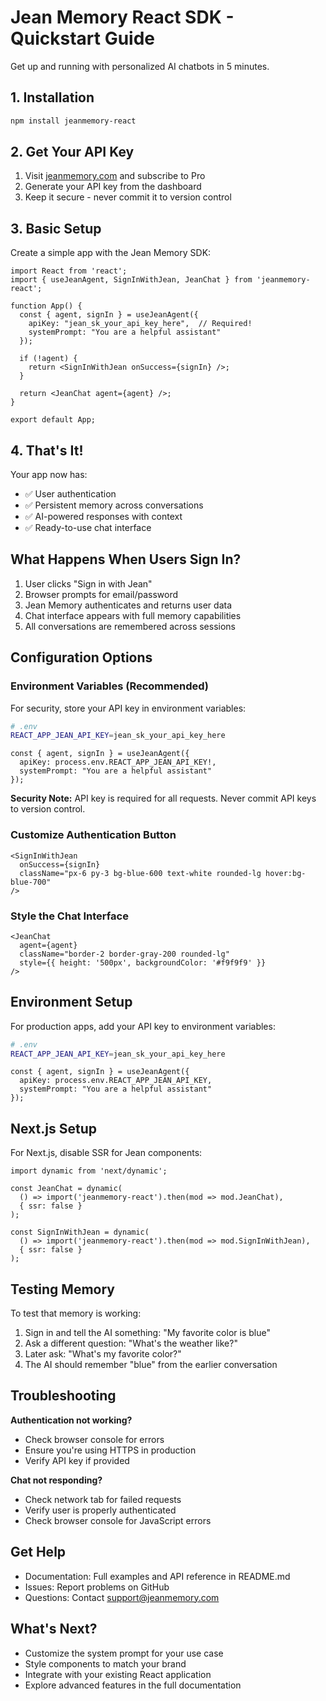 # Jean Memory React SDK - Quickstart Guide

Get up and running with personalized AI chatbots in 5 minutes.

## 1. Installation

```bash
npm install jeanmemory-react
```

## 2. Get Your API Key

1. Visit [jeanmemory.com](https://jeanmemory.com) and subscribe to Pro
2. Generate your API key from the dashboard
3. Keep it secure - never commit it to version control

## 3. Basic Setup

Create a simple app with the Jean Memory SDK:

```tsx
import React from 'react';
import { useJeanAgent, SignInWithJean, JeanChat } from 'jeanmemory-react';

function App() {
  const { agent, signIn } = useJeanAgent({
    apiKey: "jean_sk_your_api_key_here",  // Required!
    systemPrompt: "You are a helpful assistant"
  });

  if (!agent) {
    return <SignInWithJean onSuccess={signIn} />;
  }
  
  return <JeanChat agent={agent} />;
}

export default App;
```

## 4. That's It!

Your app now has:
- ✅ User authentication 
- ✅ Persistent memory across conversations
- ✅ AI-powered responses with context
- ✅ Ready-to-use chat interface

## What Happens When Users Sign In?

1. User clicks "Sign in with Jean"
2. Browser prompts for email/password
3. Jean Memory authenticates and returns user data
4. Chat interface appears with full memory capabilities
5. All conversations are remembered across sessions

## Configuration Options

### Environment Variables (Recommended)

For security, store your API key in environment variables:

```bash
# .env
REACT_APP_JEAN_API_KEY=jean_sk_your_api_key_here
```

```tsx
const { agent, signIn } = useJeanAgent({
  apiKey: process.env.REACT_APP_JEAN_API_KEY!,
  systemPrompt: "You are a helpful assistant"
});
```

**Security Note:** API key is required for all requests. Never commit API keys to version control.

### Customize Authentication Button

```tsx
<SignInWithJean 
  onSuccess={signIn}
  className="px-6 py-3 bg-blue-600 text-white rounded-lg hover:bg-blue-700"
/>
```

### Style the Chat Interface

```tsx
<JeanChat 
  agent={agent}
  className="border-2 border-gray-200 rounded-lg"
  style={{ height: '500px', backgroundColor: '#f9f9f9' }}
/>
```

## Environment Setup

For production apps, add your API key to environment variables:

```bash
# .env
REACT_APP_JEAN_API_KEY=jean_sk_your_api_key_here
```

```tsx
const { agent, signIn } = useJeanAgent({
  apiKey: process.env.REACT_APP_JEAN_API_KEY,
  systemPrompt: "You are a helpful assistant"
});
```

## Next.js Setup

For Next.js, disable SSR for Jean components:

```tsx
import dynamic from 'next/dynamic';

const JeanChat = dynamic(
  () => import('jeanmemory-react').then(mod => mod.JeanChat),
  { ssr: false }
);

const SignInWithJean = dynamic(
  () => import('jeanmemory-react').then(mod => mod.SignInWithJean), 
  { ssr: false }
);
```

## Testing Memory

To test that memory is working:

1. Sign in and tell the AI something: "My favorite color is blue"
2. Ask a different question: "What's the weather like?"
3. Later ask: "What's my favorite color?" 
4. The AI should remember "blue" from the earlier conversation

## Troubleshooting

**Authentication not working?**
- Check browser console for errors
- Ensure you're using HTTPS in production
- Verify API key if provided

**Chat not responding?**
- Check network tab for failed requests
- Verify user is properly authenticated
- Check browser console for JavaScript errors

## Get Help

- Documentation: Full examples and API reference in README.md
- Issues: Report problems on GitHub
- Questions: Contact support@jeanmemory.com

## What's Next?

- Customize the system prompt for your use case
- Style components to match your brand
- Integrate with your existing React application
- Explore advanced features in the full documentation